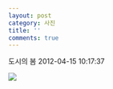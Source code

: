 ```yaml
---
layout: post
category: 사진
title: ''
comments: true
---
```

도시의 봄
2012-04-15 10:17:37


  

![][link0]


[link0]:https://t1.daumcdn.net/cfile/tistory/11632D344F8A218903

